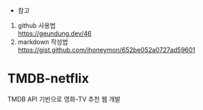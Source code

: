 - 참고
1. github 사용법   
https://geundung.dev/46
2. markdown 작성법   
https://gist.github.com/ihoneymon/652be052a0727ad59601

# TMDB-netflix
TMDB API 기반으로 영화-TV 추천 웹 개발